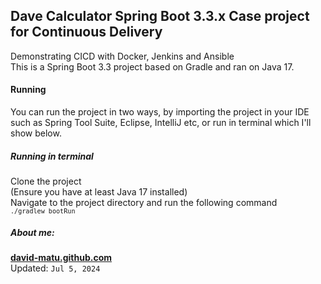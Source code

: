 ## Dave Calculator Spring Boot 3.3.x Case project for Continuous Delivery
 
Demonstrating CICD with Docker, Jenkins and Ansible <br>
This is a Spring Boot 3.3 project based on Gradle and ran on Java 17.

#### Running
You can run the project in two ways, by importing the project in your IDE such as Spring Tool Suite, Eclipse, IntelliJ etc, or run in terminal which I'll show below.

##### Running in terminal
Clone the project <br>
(Ensure you have at least Java 17 installed) <br>
Navigate to the project directory and run the following command <br>
<code>`./gradlew bootRun`</code>

##### About me: <br>
**[david-matu.github.com](https://david-matu.github.io/)**
<br>
Updated:
`Jul 5, 2024`

